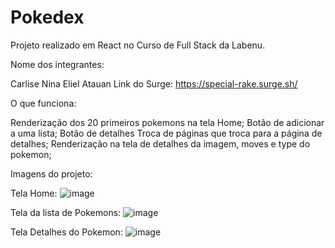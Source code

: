 # Pokedex
Projeto realizado em React no Curso de Full Stack da Labenu.

Nome dos integrantes:

Carlise
Nina
Eliel
Atauan
Link do Surge: https://special-rake.surge.sh/

O que funciona:

Renderização dos 20 primeiros pokemons na tela Home; 
Botão de adicionar a uma lista; 
Botão de detalhes Troca de páginas que troca para a página de detalhes; 
Renderização na tela de detalhes da imagem, moves e type do pokemon;

Imagens do projeto:

Tela Home:
![image](https://user-images.githubusercontent.com/92445126/160137369-c9098a2b-ff22-46ea-a664-9a8050b26e36.png)

Tela da lista de Pokemons:
![image](https://user-images.githubusercontent.com/92445126/160142175-66d177c0-871e-4376-bace-30e78b09d138.png)

Tela Detalhes do Pokemon:
![image](https://user-images.githubusercontent.com/92445126/160142355-b9c16c99-6d2b-4515-af11-170c8643be41.png)



